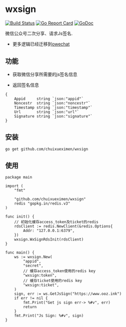 # wxsign
[![Build Status](https://travis-ci.org/usth/wxsign.svg?branch=master)](https://travis-ci.org/chuixueximen/wxsign)
[![Go Report Card](https://goreportcard.com/badge/github.com/chuixueximen/wxsign)](https://goreportcard.com/report/github.com/chuixueximen/wxsign)
[![GoDoc](http://godoc.org/github.com/chuixueximen/wxsign?status.svg)](http://godoc.org/github.com/chuixueximen//wxsign)

微信公众号二次分享、请求Js签名.

- 更多逻辑已经迁移到[owechat](https://github.com/chuixueximen/owechat)

## 功能
- 获取微信分享所需要的js签名信息

- 返回签名信息
```
{
    Appid     string `json:"appid"`
	Noncestr  string `json:"noncestr"`
	Timestamp string `json:"timestamp"`
	Url       string `json:"url"`
	Signature string `json:"signature"`
}	
```

## 安装

```
go get github.com/chuixueximen/wxsign
```

## 使用

```
package main

import (
	"fmt"

	"github.com/chuixueximen/wxsign"
	redis "gopkg.in/redis.v3"
)

func init() {
	// 初始化缓存access_token及ticket的redis
	rdsClient := redis.NewClient(&redis.Options{
		Addr: "127.0.0.1:6379",
	})
	wxsign.WxSignRdsInit(rdsClient)
}

func main() {
	ws := wxsign.New(
		"appid",
		"secret",
		// 缓存access_token使用的redis key
		"wxsign:token",
		// 缓存ticket使用的redis key
		"wxsign:ticket",
	)
	sign, err := ws.GetJsSign("https://www.ooz.ink")
	if err != nil {
		fmt.Print("Get js sign err-> %#v", err)
		return
	}
	fmt.Print("Js Sign: %#v", sign)
}
```